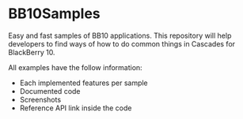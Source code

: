 BB10Samples
===========

Easy and fast samples of BB10 applications. This repository will help developers to find ways of how to do common things in Cascades for BlackBerry 10.

All examples have the follow information:
* Each implemented features per sample 
* Documented code
* Screenshots
* Reference API link inside the code
